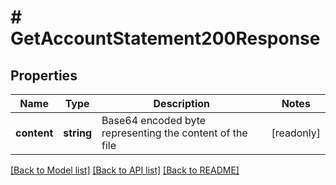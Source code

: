 # # GetAccountStatement200Response

## Properties

Name | Type | Description | Notes
------------ | ------------- | ------------- | -------------
**content** | **string** | Base64 encoded byte representing the content of the file | [readonly]

[[Back to Model list]](../../README.md#models) [[Back to API list]](../../README.md#endpoints) [[Back to README]](../../README.md)
